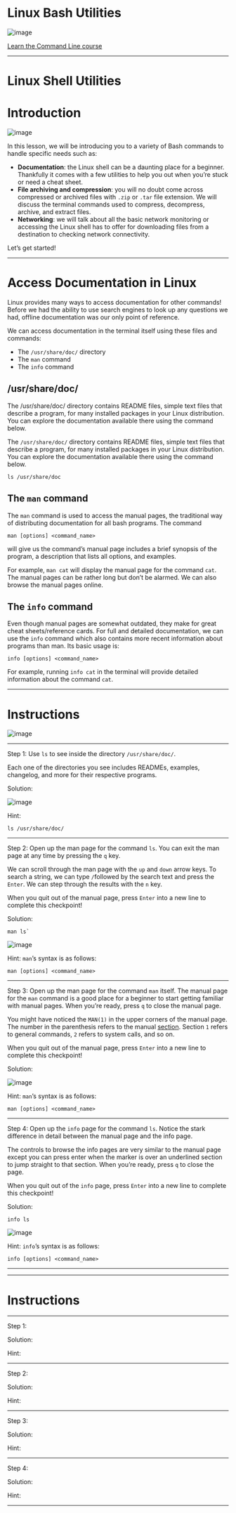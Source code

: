 # Linux Bash Utilities

![image](https://github.com/NwCoder21/Linux-Sandbox/assets/107522496/288dce55-1c32-466d-aae5-661726b059e8)

[Learn the Command Line course](https://www.codecademy.com/learn/learn-the-command-line)

---

# Linux Shell Utilities

# Introduction

![image](https://github.com/NwCoder21/Linux-Sandbox/assets/107522496/1600c5df-4df9-4504-8805-309df755eb9b)

In this lesson, we will be introducing you to a variety of Bash commands to handle specific needs such as:

* **Documentation**: the Linux shell can be a daunting place for a beginner. Thankfully it comes with a few utilities to help you out when you’re stuck or need a cheat sheet.
* **File archiving and compression**: you will no doubt come across compressed or archived files with `.zip` or `.tar` file extension. We will discuss the terminal commands used to compress, decompress, archive, and extract files.
* **Networking**: we will talk about all the basic network monitoring or accessing the Linux shell has to offer for downloading files from a destination to checking network connectivity.

Let’s get started!

---

# Access Documentation in Linux

Linux provides many ways to access documentation for other commands! Before we had the ability to use search engines to look up any questions we had, offline documentation was our only point of reference.

We can access documentation in the terminal itself using these files and commands:

* The `/usr/share/doc/` directory
* The `man` command
* The `info` command

## /usr/share/doc/

The /usr/share/doc/ directory contains README files, simple text files that describe a program, for many installed packages in your Linux distribution. You can explore the documentation available there using the command below.

The `/usr/share/doc/` directory contains README files, simple text files that describe a program, for many installed packages in your Linux distribution. You can explore the documentation available there using the command below.

```
ls /usr/share/doc
```

## The `man` command

The `man` command is used to access the manual pages, the traditional way of distributing documentation for all bash programs. The command

```
man [options] <command_name>
```

will give us the command’s manual page includes a brief synopsis of the program, a description that lists all options, and examples.

For example, `man cat` will display the manual page for the command `cat`. The manual pages can be rather long but don’t be alarmed. We can also browse the manual pages online.

## The `info` command

Even though manual pages are somewhat outdated, they make for great cheat sheets/reference cards. For full and detailed documentation, we can use the `info` command which also contains more recent information about programs than man. Its basic usage is:

```
info [options] <command_name>
```

For example, running `info cat` in the terminal will provide detailed information about the command `cat`.

--- 

# Instructions

![image](https://github.com/NwCoder21/Azure/assets/107522496/5fb0ab54-1c32-4e37-a167-e87550ca072d)

---

Step 1: Use `ls` to see inside the directory `/usr/share/doc/`.

Each one of the directories you see includes READMEs, examples, changelog, and more for their respective programs.

Solution:

![image](https://github.com/NwCoder21/Azure/assets/107522496/eff571a5-6bc3-4f72-84d4-bcbc675eb62c)

Hint: 

```
ls /usr/share/doc/
```

---

Step 2: Open up the man page for the command `ls`. You can exit the man page at any time by pressing the `q` key.

We can scroll through the man page with the `up` and `down` arrow keys. To search a string, we can type `/`followed by the search text and press the `Enter`. We can step through the results with the `n` key.

When you quit out of the manual page, press `Enter` into a new line to complete this checkpoint!

Solution:

```
man ls`
```
![image](https://github.com/NwCoder21/Azure/assets/107522496/b094ab1f-05be-4927-b266-f3f9790865cc)

Hint: `man`’s syntax is as follows:

```
man [options] <command_name>
```


---

Step 3: Open up the man page for the command `man` itself. The manual page for the `man` command is a good place for a beginner to start getting familiar with manual pages. When you’re ready, press `q` to close the manual page.

You might have noticed the `MAN(1)` in the upper corners of the manual page. The number in the parenthesis refers to the manual [section](https://en.wikipedia.org/wiki/Man_page#Manual_sections). Section `1` refers to general commands, `2` refers to system calls, and so on.

When you quit out of the manual page, press `Enter` into a new line to complete this checkpoint!

Solution:

![image](https://github.com/NwCoder21/Azure/assets/107522496/1a603824-3d4d-435b-bc6b-6043fba250fd)

Hint: `man`’s syntax is as follows:

```
man [options] <command_name>
```

---

Step 4: Open up the `info` page for the command `ls`. Notice the stark difference in detail between the manual page and the info page.

The controls to browse the info pages are very similar to the manual page except you can press enter when the marker is over an underlined section to jump straight to that section. When you’re ready, press `q` to close the page.

When you quit out of the `info` page, press `Enter` into a new line to complete this checkpoint!

Solution:

```
info ls
```

![image](https://github.com/NwCoder21/Azure/assets/107522496/f6a1821b-aa75-4600-beef-136ce5c0ac91)

Hint: `info`’s syntax is as follows:

```
info [options] <command_name>
```

---



















































--- 

# Instructions

---

Step 1:


Solution:

Hint: 

---

Step 2:


Solution:

Hint: 

---

Step 3:


Solution:

Hint: 

---

Step 4:


Solution:

Hint: 

---





















